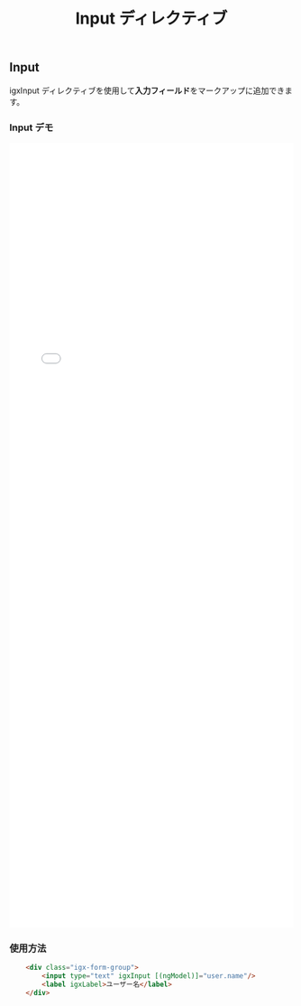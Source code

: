 ﻿---
title: Input ディレクティブ
_description: Ignite UI for Angular は各データ型のために最適化されるさまざまな入力コントロールを提供します。
_keywords: Ignite UI for Angular, UI コントロール, Angular ウィジェット, web ウィジェット, UI ウィジェット, Angular, ネイティブ Angular コンポーネント スィート, ネイティブ Angular コントロール, ネイティブ Angular コンポーネント ライブラリ, Angular Input コンポーネント, Angular Input コントロール
---

## Input
igxInput ディレクティブを使用して**入力フィールド**をマークアップに追加できます。

### Input デモ
<div class="sample-container" style="height:1390px">
<iframe src='{environment:demosBaseUrl}/form-elements' width="100%" height="100%" seamless frameBorder="0"></iframe>
</div>

### 使用方法
```html
    <div class="igx-form-group">
        <input type="text" igxInput [(ngModel)]="user.name"/>
        <label igxLabel>ユーザー名</label>
    </div>
```
